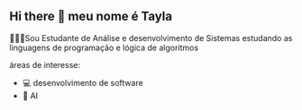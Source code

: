 ## Hi there 👋 meu nome é Tayla 


👩🏻‍💻Sou Estudante de Análise e desenvolvimento de Sistemas estudando as linguagens de programação e lógica de algoritmos 


áreas de interesse:

- 💻 desenvolvimento de software
- 🤖 AI

